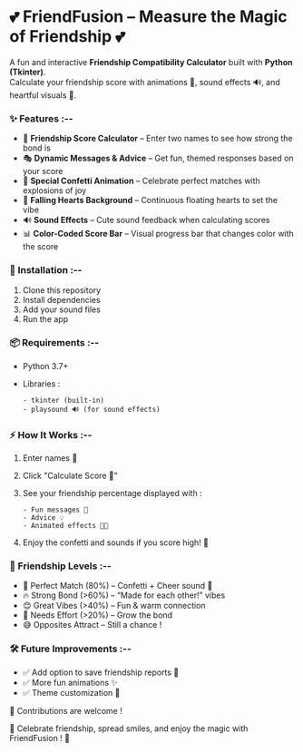 # 💕 FriendFusion – Measure the Magic of Friendship 💕  

A fun and interactive **Friendship Compatibility Calculator** built with **Python (Tkinter)**.  
Calculate your friendship score with animations 🎉, sound effects 🔊, and heartful visuals 💖.  

### ✨ Features :--  

- 🔗 **Friendship Score Calculator** – Enter two names to see how strong the bond is  
- 🎭 **Dynamic Messages & Advice** – Get fun, themed responses based on your score  
- 🎉 **Special Confetti Animation** – Celebrate perfect matches with explosions of joy  
- 💖 **Falling Hearts Background** – Continuous floating hearts to set the vibe  
- 🔊 **Sound Effects** – Cute sound feedback when calculating scores  
- 📊 **Color-Coded Score Bar** – Visual progress bar that changes color with the score

### 🚀 Installation :--  

1. Clone this repository
2. Install dependencies
3. Add your sound files
4. Run the app

### 📦 Requirements :--

- Python 3.7+
- Libraries :
  
      - tkinter (built-in)
      - playsound 🔊 (for sound effects)

### ⚡ How It Works :--

1. Enter names 📝
2. Click "Calculate Score 💖"
3. See your friendship percentage displayed with :

       - Fun messages 🎯
       - Advice 💡
       - Animated effects 🎉💖

4. Enjoy the confetti and sounds if you score high! 🚀

### 🌟 Friendship Levels :--

- 💯 Perfect Match (80%) – Confetti + Cheer sound 🎊
- 🔥 Strong Bond (>60%) – “Made for each other!” vibes
- 😊 Great Vibes (>40%) – Fun & warm connection
- 🤔 Needs Effort (>20%) – Grow the bond
- 😅 Opposites Attract – Still a chance !

### 🛠️ Future Improvements :--

- ✅ Add option to save friendship reports 📄
- ✅ More fun animations ✨
- ✅ Theme customization 🎨

🤝 Contributions are welcome !

💖 Celebrate friendship, spread smiles, and enjoy the magic with FriendFusion ! 💖
